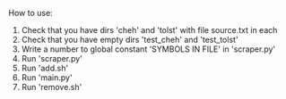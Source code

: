 How to use:
1. Check that you have dirs 'cheh' and 'tolst' with file source.txt in each
2. Check that you have empty dirs 'test_cheh' and 'test_tolst'
3. Write a number to global constant 'SYMBOLS IN FILE' in 'scraper.py'
4. Run 'scraper.py'
5. Run 'add.sh'
6. Run 'main.py'
7. Run 'remove.sh'

